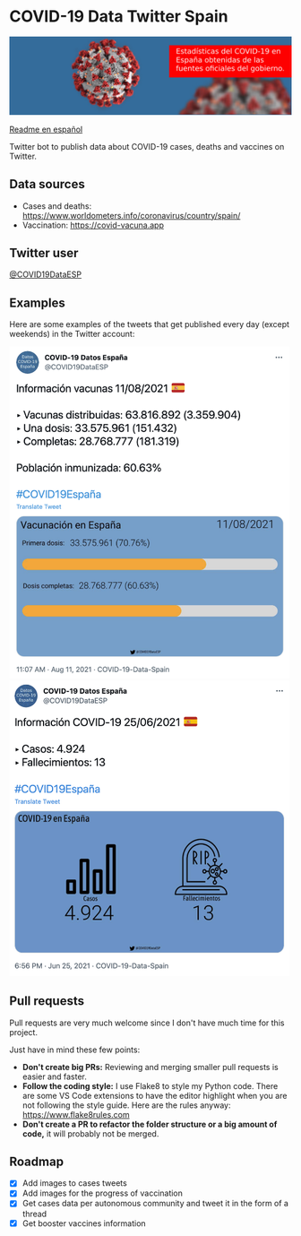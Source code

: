 # COVID-19 Data Twitter Spain

![banner](img_twitter/profile/covid-spain-twitter-cover.jpg)

[Readme en español](README.md)

Twitter bot to publish data about COVID-19 cases, deaths and vaccines on Twitter.

## Data sources

* Cases and deaths: https://www.worldometers.info/coronavirus/country/spain/
* Vaccination: https://covid-vacuna.app

## Twitter user

[@COVID19DataESP](https://twitter.com/COVID19DataESP)

## Examples

Here are some examples of the tweets that get published every day (except weekends) in the Twitter account:

<img src="readme_images/vaccines_tweet.png" alt="Vaccines tweet" width="500"></img>
<img src="readme_images/cases_tweet.png" alt="Cases tweet" width="500"></img>

## Pull requests

Pull requests are very much welcome since I don't have much time for this project.

Just have in mind these few points:
* **Don't create big PRs:** Reviewing and merging smaller pull requests is easier and faster.
* **Follow the coding style:** I use Flake8 to style my Python code. There are some VS Code extensions to have the editor highlight when you are not following the style guide. Here are the rules anyway: https://www.flake8rules.com
* **Don't create a PR to refactor the folder structure or a big amount of code,** it will probably not be merged.

## Roadmap
 - [x] Add images to cases tweets
 - [x] Add images for the progress of vaccination
 - [x] Get cases data per autonomous community and tweet it in the form of a thread
 - [x] Get booster vaccines information
